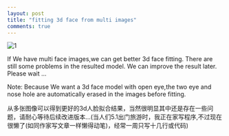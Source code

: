 ```yaml
---
layout: post
title: "fitting 3d face from multi images"
comments: true
---
```


![1](http://hwdong.com/prog_images/yang_fit.jpg) 

If We have multi face images,we can get better 3d face fitting. There are still some problems in the resulted model. We can improve the result later. Please wait ...
<!--more--> 

Note: Because We want a 3d face model with open eye,the two eye and nose hole are automatically erased in the images before fitting. 

从多张图像可以得到更好的3d人脸拟合结果，当然很明显其中还是存在一些问题，请耐心等待后续改进版本...(当人们5.1出门旅游时，我正在家写程序,不过现在很懒了(如同作家写文章一样懒得动笔)，经常一周只写十几行或代码) 